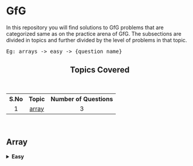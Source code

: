 # GfG

<The>In this repository you will find solutions to GfG problems that are categorized same as on the practice arena of GfG. The subsections are divided in topics and further divided by the level of problems in that topic.</p>

<pre>Eg: arrays -> easy -> {question name}</pre>

<h2 align="center"> Topics Covered </h2>
<br>
<table align="center">
   <tr>
      <th><b>S.No</b></th>
      <th><b>Topic</b></th>
      <th><b>Number of Questions</b></th>
   </tr>

   <tr>
      <td align="center">1</td>
      <td align="center">
         <a href="#arrays">array</a>
      </td>
      <td align="center">3</td>
   </tr>
</table>

<br>

<h2><a id="arrays">Array</a></h2>

<details>
   <summary><strong>Easy</strong></summary>
   <br>
   <li>Question 1: &nbsp; <a href="https://github.com/gautamkhatter/gfg/blob/master/arrays/easy/missing-number-in-array.js">Missing number in array.</a></li>
   <li>Question 2: &nbsp; <a href="https://github.com/gautamkhatter/gfg/blob/master/arrays/easy/subarray-with-given-sum.js">Sub-array with a given sum</a></li>
   <li>Question 2: &nbsp; <a href="https://github.com/gautamkhatter/gfg/blob/master/arrays/easy/sort-array-of-0-1-2.js">Sort array of 0s, 1s & 2</a></li>

</details>




